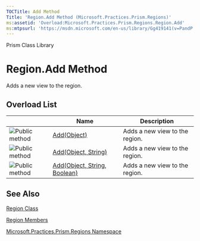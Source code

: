 ```yaml
---
TOCTitle: Add Method
Title: 'Region.Add Method (Microsoft.Practices.Prism.Regions)'
ms:assetid: 'Overload:Microsoft.Practices.Prism.Regions.Region.Add'
ms:mtpsurl: 'https://msdn.microsoft.com/en-us/library/Gg419141(v=PandP.50)'
---
```


Prism Class Library

Region.Add Method
=====================

Adds a new view to the region.

Overload List
-------------

<span id="overloadMembersTableToggle"></span>
<table>

<thead>
<tr class="header">
<th> </th>
<th>Name</th>
<th>Description</th>
</tr>
</thead>
<tbody>
<tr class="odd">
<td><img src="https://msdn.microsoft.com/en-us/Gg419141.pubmethod(en-us,PandP.50).gif" title="Public method" /></td>
<td><a href="https://msdn.microsoft.com/m:microsoft.practices.prism.regions.region.add(system.object)">Add(Object)</a></td>
<td><div class="summary">
Adds a new view to the region.
</div></td>
</tr>
<tr class="even">
<td><img src="https://msdn.microsoft.com/en-us/Gg419141.pubmethod(en-us,PandP.50).gif" title="Public method" /></td>
<td><a href="https://msdn.microsoft.com/m:microsoft.practices.prism.regions.region.add(system.object%2csystem.string)">Add(Object, String)</a></td>
<td><div class="summary">
Adds a new view to the region.
</div></td>
</tr>
<tr class="odd">
<td><img src="https://msdn.microsoft.com/en-us/Gg419141.pubmethod(en-us,PandP.50).gif" title="Public method" /></td>
<td><a href="https://msdn.microsoft.com/m:microsoft.practices.prism.regions.region.add(system.object%2csystem.string%2csystem.boolean)">Add(Object, String, Boolean)</a></td>
<td><div class="summary">
Adds a new view to the region.
</div></td>
</tr>
</tbody>
</table>

See Also
--------


[Region Class](https://msdn.microsoft.com/t:microsoft.practices.prism.regions.region)

[Region Members](https://msdn.microsoft.com/allmembers.t:microsoft.practices.prism.regions.region)

[Microsoft.Practices.Prism.Regions Namespace](https://msdn.microsoft.com/n:microsoft.practices.prism.regions)
